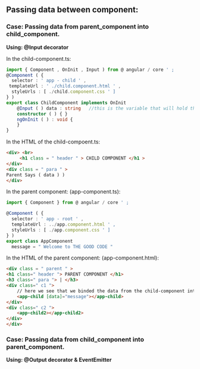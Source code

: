 ## **Passing data between component:**

### Case: Passing data from parent_component into child_component.
**Using: @Input decorator**

In the child-component.ts:
```Typescript
import { Component , OnInit , Input ) from @ angular / core ' ;
@Component ( {
  selector : ' app - child ' ,
 templateUrl : ' ./child.component.html ' ,
  styleUrls : [ ./child.component.css ' ]
} )
export class ChildComponent implements OnInit
    @Input ( ) data : string   //this is the variable that will hold the value being passed from the parent component
    constructor ( ) { }
    ngOnInit ( ) : void {
    }
}
```
In the HTML of the child-compoent.ts:
```HTML
<div> <br>
     <h1 class = " header " > CHILD COMPONENT </h1 >
</div>
<div class = " para " >
Parent Says ( data ) )
</div>
```

In the parent component: (app-component.ts):
```Typescript
import { Component } from @ angular / core ' ;

@Component ( {
  selector : ' app - root ' ,
  templateUrl : ../app.component.html ' ,
  styleUrls : [ ./app.component.css ' ]
} )
export class AppComponent
  message = " Welcome to THE GOOD CODE "

```



In the HTML of the parent component: (app-component.html):
```HTML
<div class = " parent " >
<h1 class=" header "> PARENT COMPONENT </h1>
<h3 class=" para "> | </h3>
<div class=" c1 ">
    // here we see that we binded the data from the child-component into the message variable of the parent-component.
    <app-child [data]="message"></app-child>
</div>
<div class=" c2 ">
    <app-child2></app-child2>
</div>
</div>
```


### Case: Passing data from child_component into parent_component.
**Using: @Output decorator & EventEmitter**